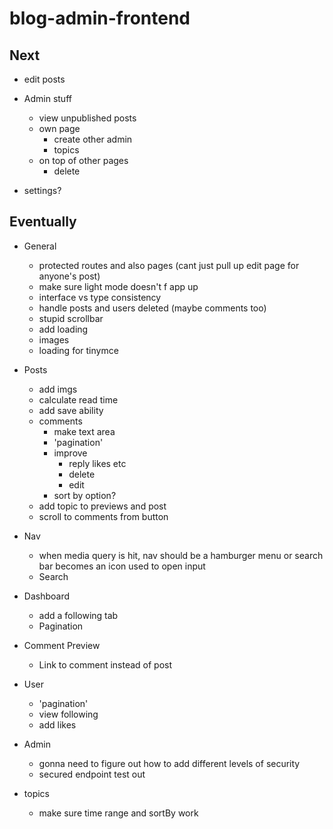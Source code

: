 # blog-admin-frontend

## Next

- edit posts

- Admin stuff
  - view unpublished posts
  - own page
    - create other admin
    - topics
  - on top of other pages
    - delete
- settings?

## Eventually

- General

  - protected routes and also pages (cant just pull up edit page for anyone's post)
  - make sure light mode doesn't f app up
  - interface vs type consistency
  - handle posts and users deleted (maybe comments too)
  - stupid scrollbar
  - add loading
  - images
  - loading for tinymce

- Posts

  - add imgs
  - calculate read time
  - add save ability
  - comments
    - make text area
    - 'pagination'
    - improve
      - reply likes etc
      - delete
      - edit
    - sort by option?
  - add topic to previews and post
  - scroll to comments from button

- Nav

  - when media query is hit, nav should be a hamburger menu or search bar becomes an icon used to open input
  - Search

- Dashboard

  - add a following tab
  - Pagination

- Comment Preview

  - Link to comment instead of post

- User

  - 'pagination'
  - view following
  - add likes

- Admin

  - gonna need to figure out how to add different levels of security
  - secured endpoint test out

- topics
  - make sure time range and sortBy work
